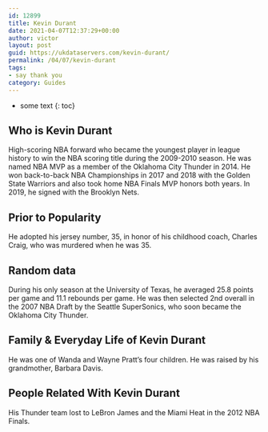 ```yaml
---
id: 12899
title: Kevin Durant
date: 2021-04-07T12:37:29+00:00
author: victor
layout: post
guid: https://ukdataservers.com/kevin-durant/
permalink: /04/07/kevin-durant
tags:
- say thank you
category: Guides
---
```


* some text
{: toc}


## Who is Kevin Durant



High-scoring NBA forward who became the youngest player in league history to win the NBA scoring title during the 2009-2010 season. He was named NBA MVP as a member of the Oklahoma City Thunder in 2014. He won back-to-back NBA Championships in 2017 and 2018 with the Golden State Warriors and also took home NBA Finals MVP honors both years. In 2019, he signed with the Brooklyn Nets. 

                
                
                
## Prior to Popularity



He adopted his jersey number, 35, in honor of his childhood coach, Charles Craig, who was murdered when he was 35.

                
                
                
## Random data



During his only season at the University of Texas, he averaged 25.8 points per game and 11.1 rebounds per game. He was then selected 2nd overall in the 2007 NBA Draft by the Seattle SuperSonics, who soon became the Oklahoma City Thunder.

                
                
                
## Family & Everyday Life of Kevin Durant



He was one of Wanda and Wayne Pratt&#8217;s four children. He was raised by his grandmother, Barbara Davis.

                
                
                
## People Related With Kevin Durant



His Thunder team lost to LeBron James and the Miami Heat in the 2012 NBA Finals. 

                
              
            
          
          
          